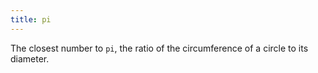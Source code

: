 ```yaml
---
title: pi
---
```


The closest number to `pi`, the ratio of the circumference of a circle to its
diameter.
